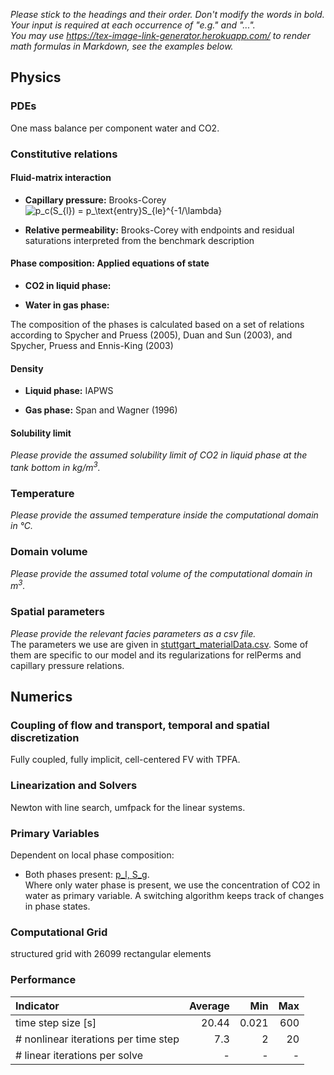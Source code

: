 _Please stick to the headings and their order. Don't modify the words in bold. Your input is required at each occurrence of "e.g." and "..."._<br>
_You may use https://tex-image-link-generator.herokuapp.com/ to render math formulas in Markdown, see the examples below._

## Physics

### PDEs

One mass balance per component water and CO2.

### Constitutive relations

#### Fluid-matrix interaction

* **Capillary pressure:**  Brooks-Corey
  ![p_c(S_{l}) = p_\text{entry}S_{le}^{-1/\lambda}](https://render.githubusercontent.com/render/math?math=%5Cdisplaystyle+p_c%28S_%7Bl%7D%29+%3D+p_%5Ctext%7Bentry%7DS_%7Ble%7D%5E%7B-1%2F%5Clambda%7D%0A)

* **Relative permeability:** Brooks-Corey with endpoints and residual saturations interpreted from the benchmark description

#### Phase composition: Applied equations of state

* **CO2 in liquid phase:**

* **Water in gas phase:**

The composition of the phases is calculated based on a set of relations according to Spycher and Pruess (2005), Duan and Sun (2003), and Spycher, Pruess and Ennis-King (2003)

#### Density

* **Liquid phase:** IAPWS

* **Gas phase:** Span and Wagner (1996)

#### Solubility limit

_Please provide the assumed solubility limit of CO2 in liquid phase at the tank bottom in kg/m<sup>3</sup>._

### Temperature

_Please provide the assumed temperature inside the computational domain in °C._

### Domain volume

_Please provide the assumed total volume of the computational domain in m<sup>3</sup>._

### Spatial parameters

_Please provide the relevant facies parameters as a csv file._<br>
The parameters we use are given in [stuttgart_materialData.csv](stuttgart_materialData.csv). Some of them are specific to our model and its regularizations for relPerms and capillary pressure relations.

## Numerics

### Coupling of flow and transport, temporal and spatial discretization

Fully coupled, fully implicit, cell-centered FV with TPFA.

### Linearization and Solvers

Newton with line search, umfpack for the linear systems.

### Primary Variables

Dependent on local phase composition: <br>
* Both phases present:
  [p_l, S_g](https://render.githubusercontent.com/render/math?math=%5Ctextstyle+p_l%2C+S_g%0A). <br>
Where only water phase is present, we use the concentration of CO2 in water as primary variable. A switching algorithm keeps track of changes in phase states.

### Computational Grid

structured grid with 26099 rectangular elements

### Performance

| Indicator                            |  Average |      Min |      Max |
|:-------------------------------------|---------:|---------:|---------:|
| time step size [s]                   |    20.44 |    0.021 |      600 |
| # nonlinear iterations per time step |      7.3 |        2 |       20 |
| # linear iterations per solve        |      -   |      -   |      -   |

